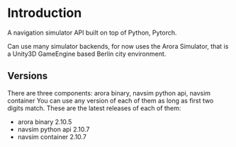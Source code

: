 # Introduction 
A navigation simulator API built on top of Python, Pytorch.

Can use many simulator backends, for now uses the Arora Simulator, that is a 
Unity3D GameEngine based Berlin city environment.

## Versions

There are three components: arora binary, navsim python api, navsim container
You can use any version of each of them as long as first two digits match.
These are the latest releases of each of them:
* arora binary 2.10.5
* navsim python api 2.10.7
* navsim container 2.10.7



